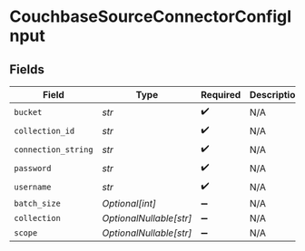 # CouchbaseSourceConnectorConfigInput


## Fields

| Field                   | Type                    | Required                | Description             |
| ----------------------- | ----------------------- | ----------------------- | ----------------------- |
| `bucket`                | *str*                   | :heavy_check_mark:      | N/A                     |
| `collection_id`         | *str*                   | :heavy_check_mark:      | N/A                     |
| `connection_string`     | *str*                   | :heavy_check_mark:      | N/A                     |
| `password`              | *str*                   | :heavy_check_mark:      | N/A                     |
| `username`              | *str*                   | :heavy_check_mark:      | N/A                     |
| `batch_size`            | *Optional[int]*         | :heavy_minus_sign:      | N/A                     |
| `collection`            | *OptionalNullable[str]* | :heavy_minus_sign:      | N/A                     |
| `scope`                 | *OptionalNullable[str]* | :heavy_minus_sign:      | N/A                     |